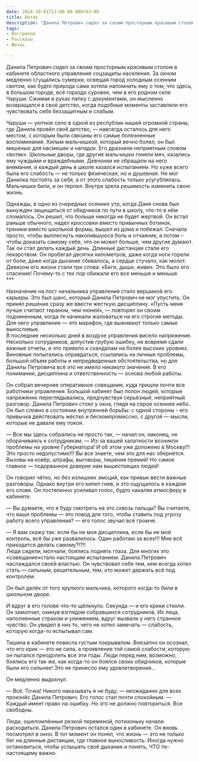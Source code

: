 ```yaml
---
date: 2024-10-01T11:00:00.000+03:00
title: Вотяк
description: "Данила Петрович сидел за своим просторным красивым столом в кабинете областного управления соцзащиты населения."
tags:
- Вострилов
- Рассказы
- Жизнь

---
```

<p>Данила Петрович сидел за своим просторным красивым столом в кабинете областного управления соцзащиты населения. За окном медленно сгущались сумерки, освещая город холодным осенним светом, как будто природа сама хотела напомнить ему о том, что здесь, в большом городе, всё гораздо суровее, чем в его родном селе Чаруши. Сжимая в руках папку с документами, он мысленно возвращался в своё детство, когда подобные моменты заставляли его чувствовать себя беззащитным и слабым.</p>

<p>Чаруши — уютное село в одной из республик нашей огромной страны, где Данила провёл своё детство, — навсегда осталось для него местом, с которым были связаны его самые болезненные воспоминания. Хилым мальчишкой, который вечно болел, он был мишенью для насмешек и нападок. Его дразнили неприятным словом «вотяк». Школьные дворы, где другие мальчишки гоняли мяч, казались ему чуждыми и враждебными. Девчонки не обращали на него внимания, и каждый день в школе казался испытанием. Но хуже всего была его слабость — не только физическая, но и душевная. Не мог Данилка постоять за себя, а от этого слабость только усугублялась. Мальчишки били, и он терпел. Внутри зрела решимость изменить свою жизнь.</p>

<p>Однажды, в одно из очередных осенних утр, когда Даня снова был вынужден защищаться от обидчиков по пути в школу, что-то в нём сломалось. Он решил, что больше никогда не будет жертвой. Он встал раньше обычного, надел кроссовки вместо привычных ботинок, треники вместо школьной формы, вышел из дома и побежал. Сначала просто, чтобы выплеснуть накопившуюся боль и отчаяние, а потом – чтобы доказать самому себе, что он может больше, чем другие думают. Так он стал делать каждый день. Длинные дистанции стали его лекарством. Он пробегал десятки километров, даже когда ноги горели от боли, даже когда дыхание сбивалось, а сердце стучало, как молот. Девизом его жизни стали три слова: «Беги, дыши, живи». Это было его спасение! Почему-то с тех пор обижали его все меньше и меньше.<br />
***</p>

<p>Назначение на пост начальника управления стало вершиной его карьеры. Это был шанс, который Данила Петрович не мог упустить. Он принял решение сразу же ввести жесткую дисциплину. «Пусть меня лучше считают тираном, чем нюней», — повторял он своим подчиненным, когда те начинали жаловаться на его строгие методы. Для него управление — это марафон, где выживают только самые выносливые.<br />
В последние несколько дней в воздухе управления висело напряжение. Несколько сотрудников, допустив грубую ошибку, не вовремя сдали важные отчеты, и это привело к скандалам на более высоких уровнях. Виновные попытались оправдаться, ссылались на личные проблемы, большой объем работы и непредвиденные обстоятельства, но для Данилы Петровича всё это не имело никакого значения. В его понимании, дисциплина и ответственность — основа любой работы.</p>

<p>Он собрал вечернее оперативное совещание, куда пришли почти все работники управления. Большой кабинет был полон людей, которые напряжённо переглядывались, предчувствуя серьёзный, неприятный разговор. Данила Петрович стоял у окна, глядя на серое осеннее небо. Он был словно в состоянии внутренней борьбы: с одной стороны - его привычка действовать жёстко и бескомпромиссно, с другой — мысли, которые не давали ему покоя.</p>

<p>— Все мы здесь собрались не просто так, — начал он, наконец, не оборачиваясь к сотрудникам. — Из-за вашей халатности возникли проблемы на уровне Губернатора! И об этом уже доложено в Москву!!! Это просто недопустимо!!! Вы все знаете, чем это для нас обернётся. Вызовы на ковёр, штрафы, выговоры, лишения премий! Но самое главное — подорванное доверие нам вышестоящих людей!</p>

<p>Он говорил чётко, но без излишних эмоций, как привык вести важные разговоры. Однако внутри его кипел гнев, и это ощущалось в каждом его слове. Он постепенно усиливал голос, будто накаляя атмосферу в кабинете.</p>

<p>— Вы думаете, что я буду смотреть на это сквозь пальцы? Вы считаете, что ваши проблемы — это повод для того, чтобы ставить под угрозу работу всего управления? — его голос звучал всё громче.</p>
<p>— Я вам скажу так: если бы не моя дисциплина, если бы не мой контроль, всё бы уже развалилось. Один работаю за всех!!! Мне всё приходится делать самому?!?!!<br />
Люди сидели, молчали, боялись поднять глаза. Для многих это «совещание»стало настоящим испытанием. Данила Петрович наслаждался своей властью. Он чувствовал себя тем, кем всегда хотел стать — сильным, решительным, тем, кто может держать всё под контролем.</p>

<p>Он был далёк от того хрупкого мальчика, которого когда-то били в школьном дворе.</p>

<p>И вдруг в его голове что-то щёлкнуло. Секунда — и его крики стихли. Он замолчал, окинув взглядом собравшихся сотрудников. Их лица, наполненные страхом и унижением, вдруг вызвали у него странное чувство. Он увидел в них то, чего не хотел замечать — слабость, которую когда-то испытывал сам.</p>

<p>Тишина в кабинете повисла густым покрывалом. Внезапно он осознал, что его крик — это не сила, а проявление той самой слабости, которую он пытался преодолеть все эти годы. Люди перед ним, возможно, боялись его так же, как когда-то он боялся своих обидчиков, которые были его сильнее! Это не принесло ему удовлетворения…</p>

<p>Он медленно выдохнул.</p>

<p>— Всё. Точка! Никого наказывать я не буду, — неожиданно для всех произнёс Данила Петрович. Его голос стал почти спокойным. — Каждый имеет право на ошибку. Но это не должно повториться. Все свободны.</p>

<p>Люди, ошеломлённые резкой переменой, потихоньку начали расходиться. Данила Петрович остался один в кабинете. Он вновь посмотрел в окно. В тот момент он понял, что жизнь — это не только бег на длинные дистанции, где главное выносливость. Иногда нужно остановиться, чтобы услышать своё дыхание и понять, ЧТО по-настоящему важно.</p>